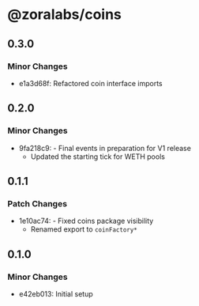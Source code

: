 # @zoralabs/coins

## 0.3.0

### Minor Changes

- e1a3d68f: Refactored coin interface imports

## 0.2.0

### Minor Changes

- 9fa218c9: - Final events in preparation for V1 release
  - Updated the starting tick for WETH pools

## 0.1.1

### Patch Changes

- 1e10ac74: - Fixed coins package visibility
  - Renamed export to `coinFactory*`

## 0.1.0

### Minor Changes

- e42eb013: Initial setup
